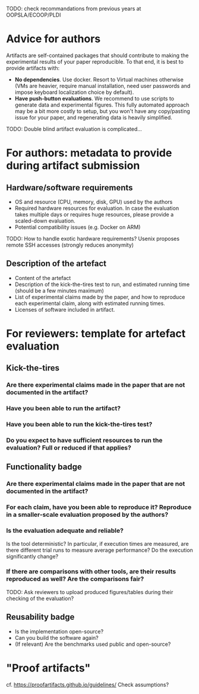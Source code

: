 TODO: check recommandations from previous years at OOPSLA/ECOOP/PLDI

# Advice for authors

Artifacts are self-contained packages that should contribute to making the experimental results of your paper reproducible. To that end, it is best to provide artifacts with:
- **No dependencies**. Use docker. Resort to Virtual machines otherwise (VMs are heavier, require manual installation, need user passwords and impose keyboard localization choice by default).
- **Have push-button evaluations**. We recommend to use scripts to generate data and experimental figures. This fully automated approach may be a bit more costly to setup, but you won't have any copy/pasting issue for your paper, and regenerating data is heavily simplified.

TODO: Double blind artifact evaluation is complicated...

# For authors: metadata to provide during artifact submission

## Hardware/software requirements
- OS and resource (CPU, memory, disk, GPU) used by the authors
- Required hardware resources for evaluation. In case the evaluation takes multiple days or requires huge resources, please provide a scaled-down evaluation.
- Potential compatibility issues (e.g. Docker on ARM)

TODO: How to handle exotic hardware requirements? Usenix proposes remote SSH accesses (strongly reduces anonymity)

## Description of the artefact

- Content of the artefact
- Description of the kick-the-tires test to run, and estimated running time (should be a few minutes maximum)
- List of experimental claims made by the paper, and how to reproduce each experimental claim, along with estimated running times.
- Licenses of software included in artifact.

# For reviewers: template for artefact evaluation

## Kick-the-tires

### Are there experimental claims made in the paper that are not documented in the artifact?
### Have you been able to run the artifact?
### Have you been able to run the kick-the-tires test?
### Do you expect to have sufficient resources to run the evaluation? Full or reduced if that applies?

## Functionality badge

### Are there experimental claims made in the paper that are not documented in the artifact?
### For each claim, have you been able to reproduce it? Reproduce in a smaller-scale evaluation proposed by the authors?
### Is the evaluation adequate and reliable?
Is the tool deterministic?
In particular, if execution times are measured, are there different trial runs to measure average performance? Do the execution significantly change?
### If there are comparisons with other tools, are their results reproduced as well? Are the comparisons fair?

TODO: Ask reviewers to upload produced figures/tables during their checking of the evaluation?

## Reusability badge

- Is the implementation open-source?
- Can you build the software again?
- (If relevant) Are the benchmarks used public and open-source?

# "Proof artifacts"

cf. https://proofartifacts.github.io/guidelines/
Check assumptions?
